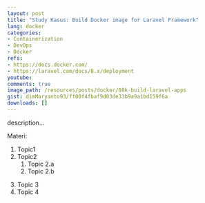 ```yaml
---
layout: post
title: "Study Kasus: Build Docker image for Laravel Framework"
lang: docker
categories:
- Containerization
- DevOps
- Docker
refs: 
- https://docs.docker.com/
- https://laravel.com/docs/8.x/deployment
youtube: 
comments: true
image_path: /resources/posts/docker/08k-build-laravel-apps
gist: dimMaryanto93/ff00f4fbaf9d03de33b9a9a1bd159f6a
downloads: []
---
```



description...

Materi: 

1. Topic1
2. Topic2
    1. Topic 2.a
    2. Topic 2.b
<!--more-->
3. Topic 3
4. Topic 4